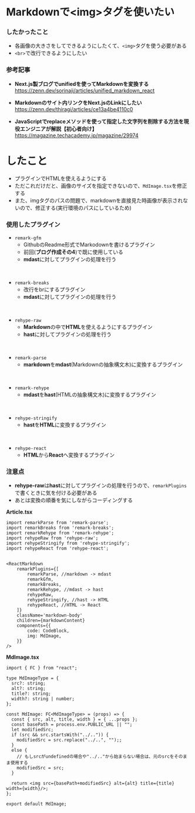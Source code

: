 # Markdownで<**img**>タグを使いたい
### したかったこと
- 各画像の大きさをしてできるようにしたくて、`<img>`タグを使う必要がある
- `<br>`で改行できるようにしたい

### 参考記事
- **Next.js製ブログでunifiedを使ってMarkdownを変換する**<br>
https://zenn.dev/sorinaji/articles/unified_markdown_react

- **Markdownのサイト内リンクをNext.jsのLinkにしたい**<br>
https://zenn.dev/thiragi/articles/ce13a4be4110c0

- **JavaScriptでreplaceメソッドを使って指定した文字列を削除する方法を現役エンジニアが解説【初心者向け】**<br>
https://magazine.techacademy.jp/magazine/29974

# したこと
- プラグインでHTMLを使えるようにする
- ただこれだけだと、画像のサイズを指定できないので、`MdImage.tsx`を修正する
- また、imgタグのパスの問題で、markdownを直接見た時画像が表示されないので、修正する(実行環境のパスにしているため)

### 使用したプラグイン
- `remark-gfm`
    - GithubのReadme形式でMarkodownを書けるプラグイン 
    - 前回(**ブログ作成その4**)で既に使用している 
    - **mdast**に対してプラグインの処理を行う
<br>

- `remark-breaks`
    - 改行をbrにするプラグイン
    - **mdast**に対してプラグインの処理を行う
<br>

- `rehype-raw`
    - **Markdown**の中で**HTML**を使えるようにするプラグイン
    - **hast**に対してプラグインの処理を行う
<br>

- `remark-parse`
    - **markdown**を**mdast**(Markdownの抽象構文木)に変換するプラグイン
<br>

- `remark-rehype`
    - **mdast**を**hast**(HTMLの抽象構文木)に変換するプラグイン
<br>

- `rehype-stringify`
    - **hast**を**HTML**に変換するプラグイン
<br>

- `rehype-react`
    - **HTML**から**React**へ変換するプラグイン

### 注意点
- **rehype-raw**は**hast**に対してプラグインの処理を行うので、`remarkPlugins`で書くときに気を付ける必要がある
- あとは変換の順番を気にしながらコーディングする

**Article.tsx**
```tsx
import remarkParse from 'remark-parse';
import remarkBreaks from 'remark-breaks';
import remarkRehype from 'remark-rehype';
import rehypeRaw from 'rehype-raw'; 
import rehypeStringify from 'rehype-stringify';
import rehypeReact from 'rehype-react';


<ReactMarkdown
    remarkPlugins={[
        remarkParse, //markdown -> mdast
        remarkGfm,
        remarkBreaks,
        remarkRehype, //mdast -> hast
        rehypeRaw,
        rehypeStringify, //hast -> HTML
        rehypeReact, //HTML -> React
    ]} 
    className='markdown-body'
    children={markdownContent}
    components={{
        code: CodeBlock,  
        img: MdImage,
    }}
/>
```

**MdImage.tsx**
```tsx
import { FC } from "react";

type MdImageType = {
  src?: string;
  alt?: string;
  title?: string;
  width?: string | number;
};

const MdImage: FC<MdImageType> = (props) => {
  const { src, alt, title, width } = { ...props };
  const basePath = process.env.PUBLIC_URL || "";
  let modifiedSrc;
  if (src && src.startsWith("../..")) {
    modifiedSrc = src.replace("../..", "");;  
  } 
  else {
    // もしsrcがundefinedの場合や"../.."から始まらない場合は、元のsrcをそのまま使用する
    modifiedSrc = src;
  }

  return <img src={basePath+modifiedSrc} alt={alt} title={title} width={width}/>;
};

export default MdImage;
```